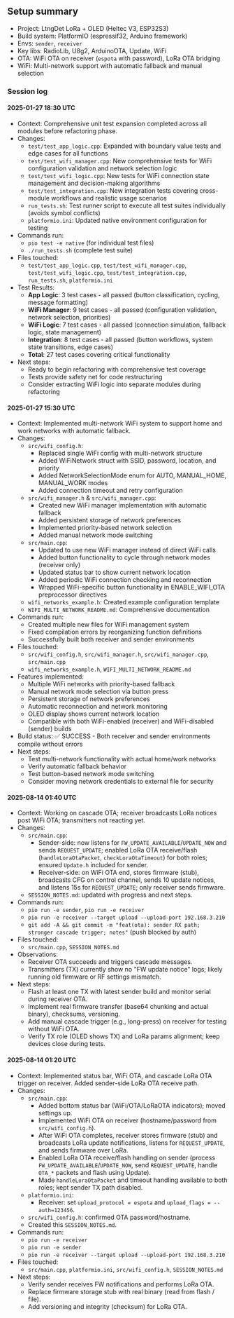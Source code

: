 ## Setup summary

- Project: LtngDet LoRa + OLED (Heltec V3, ESP32S3)
- Build system: PlatformIO (espressif32, Arduino framework)
- Envs: `sender`, `receiver`
- Key libs: RadioLib, U8g2, ArduinoOTA, Update, WiFi
- OTA: WiFi OTA on receiver (`espota` with password), LoRa OTA bridging
- WiFi: Multi-network support with automatic fallback and manual selection

### Session log

#### 2025-01-27 18:30 UTC
- Context: Comprehensive unit test expansion completed across all modules before refactoring phase.
- Changes:
  - `test/test_app_logic.cpp`: Expanded with boundary value tests and edge cases for all functions
  - `test/test_wifi_manager.cpp`: New comprehensive tests for WiFi configuration validation and network selection logic
  - `test/test_wifi_logic.cpp`: New tests for WiFi connection state management and decision-making algorithms
  - `test/test_integration.cpp`: New integration tests covering cross-module workflows and realistic usage scenarios
  - `run_tests.sh`: Test runner script to execute all test suites individually (avoids symbol conflicts)
  - `platformio.ini`: Updated native environment configuration for testing
- Commands run:
  - `pio test -e native` (for individual test files)
  - `./run_tests.sh` (complete test suite)
- Files touched:
  - `test/test_app_logic.cpp`, `test/test_wifi_manager.cpp`, `test/test_wifi_logic.cpp`, `test/test_integration.cpp`, `run_tests.sh`, `platformio.ini`
- Test Results:
  - **App Logic**: 3 test cases - all passed (button classification, cycling, message formatting)
  - **WiFi Manager**: 9 test cases - all passed (configuration validation, network selection, priorities)
  - **WiFi Logic**: 7 test cases - all passed (connection simulation, fallback logic, state management)
  - **Integration**: 8 test cases - all passed (button workflows, system state transitions, edge cases)
  - **Total**: 27 test cases covering critical functionality
- Next steps:
  - Ready to begin refactoring with comprehensive test coverage
  - Tests provide safety net for code restructuring
  - Consider extracting WiFi logic into separate modules during refactoring

#### 2025-01-27 15:30 UTC
- Context: Implemented multi-network WiFi system to support home and work networks with automatic fallback.
- Changes:
  - `src/wifi_config.h`:
    - Replaced single WiFi config with multi-network structure
    - Added WiFiNetwork struct with SSID, password, location, and priority
    - Added NetworkSelectionMode enum for AUTO, MANUAL_HOME, MANUAL_WORK modes
    - Added connection timeout and retry configuration
  - `src/wifi_manager.h` & `src/wifi_manager.cpp`:
    - Created new WiFi manager implementation with automatic fallback
    - Added persistent storage of network preferences
    - Implemented priority-based network selection
    - Added manual network mode switching
  - `src/main.cpp`:
    - Updated to use new WiFi manager instead of direct WiFi calls
    - Added button functionality to cycle through network modes (receiver only)
    - Updated status bar to show current network location
    - Added periodic WiFi connection checking and reconnection
    - Wrapped WiFi-specific button functionality in ENABLE_WIFI_OTA preprocessor directives
  - `wifi_networks_example.h`: Created example configuration template
  - `WIFI_MULTI_NETWORK_README.md`: Comprehensive documentation
- Commands run:
  - Created multiple new files for WiFi management system
  - Fixed compilation errors by reorganizing function definitions
  - Successfully built both receiver and sender environments
- Files touched:
  - `src/wifi_config.h`, `src/wifi_manager.h`, `src/wifi_manager.cpp`, `src/main.cpp`
  - `wifi_networks_example.h`, `WIFI_MULTI_NETWORK_README.md`
- Features implemented:
  - Multiple WiFi networks with priority-based fallback
  - Manual network mode selection via button press
  - Persistent storage of network preferences
  - Automatic reconnection and network monitoring
  - OLED display shows current network location
  - Compatible with both WiFi-enabled (receiver) and WiFi-disabled (sender) builds
- Build status: ✅ SUCCESS - Both receiver and sender environments compile without errors
- Next steps:
  - Test multi-network functionality with actual home/work networks
  - Verify automatic fallback behavior
  - Test button-based network mode switching
  - Consider moving network credentials to external file for security

#### 2025-08-14 01:40 UTC
- Context: Working on cascade OTA; receiver broadcasts LoRa notices post WiFi OTA; transmitters not reacting yet.
- Changes:
  - `src/main.cpp`:
    - Sender-side: now listens for `FW_UPDATE_AVAILABLE`/`UPDATE_NOW` and sends `REQUEST_UPDATE`; enabled LoRa OTA receive/flash (`handleLoraOtaPacket`, `checkLoraOtaTimeout`) for both roles; ensured `Update.h` included for sender.
    - Receiver-side: on WiFi OTA end, stores firmware (stub), broadcasts CFG on control channel, sends 10 update notices, and listens 15s for `REQUEST_UPDATE`; only receiver sends firmware.
  - `SESSION_NOTES.md`: updated with progress and next steps.
- Commands run:
  - `pio run -e sender`, `pio run -e receiver`
  - `pio run -e receiver --target upload --upload-port 192.168.3.210`
  - `git add -A && git commit -m "feat(ota): sender RX path; stronger cascade trigger; notes"` (push blocked by auth)
- Files touched:
  - `src/main.cpp`, `SESSION_NOTES.md`
- Observations:
  - Receiver OTA succeeds and triggers cascade messages.
  - Transmitters (TX) currently show no "FW update notice" logs; likely running old firmware or RF settings mismatch.
- Next steps:
  - Flash at least one TX with latest sender build and monitor serial during receiver OTA.
  - Implement real firmware transfer (base64 chunking and actual binary), checksums, versioning.
  - Add manual cascade trigger (e.g., long-press) on receiver for testing without WiFi OTA.
  - Verify TX role (OLED shows TX) and LoRa params alignment; keep devices close during tests.

#### 2025-08-14 01:20 UTC
- Context: Implemented status bar, WiFi OTA, and cascade LoRa OTA trigger on receiver. Added sender-side LoRa OTA receive path.
- Changes:
  - `src/main.cpp`:
    - Added bottom status bar (WiFi/OTA/LoRaOTA indicators); moved settings up.
    - Implemented WiFi OTA on receiver (hostname/password from `src/wifi_config.h`).
    - After WiFi OTA completes, receiver stores firmware (stub) and broadcasts LoRa update notifications, listens for `REQUEST_UPDATE`, and sends firmware over LoRa.
    - Enabled LoRa OTA receive/flash handling on sender (process `FW_UPDATE_AVAILABLE`/`UPDATE_NOW`, send `REQUEST_UPDATE`, handle `OTA_*` packets and flash using Update).
    - Made `handleLoraOtaPacket` and timeout handling available to both roles; kept sender TX path disabled.
  - `platformio.ini`:
    - Receiver: set `upload_protocol = espota` and `upload_flags = --auth=123456`.
  - `src/wifi_config.h`: confirmed OTA password/hostname.
  - Created this `SESSION_NOTES.md`.
- Commands run:
  - `pio run -e receiver`
  - `pio run -e sender`
  - `pio run -e receiver --target upload --upload-port 192.168.3.210`
- Files touched:
  - `src/main.cpp`, `platformio.ini`, `src/wifi_config.h`, `SESSION_NOTES.md`
- Next steps:
  - Verify sender receives FW notifications and performs LoRa OTA.
  - Replace firmware storage stub with real binary (read from flash / file).
  - Add versioning and integrity (checksum) for LoRa OTA.


